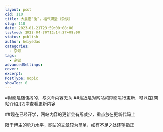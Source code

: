 ```yaml
---
layout: post
cid: 110
title: 大展宏“兔”，福气满堂（杂谈）
slug: 110
date: 2023-01-21T23:59:00+08:00
lastmod: 2023-04-30T12:14:37+08:00
status: publish
author: heiyedao
categories: 
  - 杂项
tags: 
  - 杂谈
advancedSettings: 
cover: 
excerpt: 
PostType: nopic
showToc: 0
---
```


#封面是随便找的，与文章内容无关
##最近是对网站的界面进行更新，可以在[网站介绍][2]中查看更新内容

##现在已经开学，网站内容的更新会有所减少，重点放在更新代码上

限于博主的能力水平，网站的文章较为简单，如有不足之处还望指正

  [1]: https://heiyedao.top/usr/uploads/2023/04/828073498.docx
